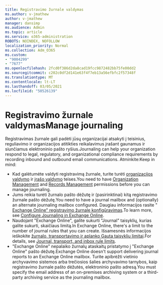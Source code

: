 ```yaml
---
title: Registravimo žurnale valdymas
ms.author: v-jmathew
author: v-jmathew
manager: dansimp
ms.audience: Admin
ms.topic: article
ms.service: o365-administration
ROBOTS: NOINDEX, NOFOLLOW
localization_priority: Normal
ms.collection: Adm_O365
ms.custom:
- "9004299"
- "7677"
ms.openlocfilehash: 2fcd0f386d2da8cad19fcc9872482bb75fe00dd2
ms.sourcegitcommit: c202c0df2d141e63f4f7eb13a56efbfc2f57348f
ms.translationtype: MT
ms.contentlocale: lt-LT
ms.lasthandoff: 03/05/2021
ms.locfileid: "50526139"
---
```

# <a name="manage-journaling"></a><span data-ttu-id="e2011-102">Registravimo žurnale valdymas</span><span class="sxs-lookup"><span data-stu-id="e2011-102">Manage journaling</span></span>

<span data-ttu-id="e2011-103">Registravimas žurnale gali padėti jūsų organizacijai atsakyti į teisinius, reguliavimo ir organizacijos atitikties reikalavimus įrašant gaunamus ir siunčiamus elektroninio pašto ryšius.</span><span class="sxs-lookup"><span data-stu-id="e2011-103">Journaling can help your organization respond to legal, regulatory, and organizational compliance requirements by recording inbound and outbound email communications.</span></span> <span data-ttu-id="e2011-104">Atminkite:</span><span class="sxs-lookup"><span data-stu-id="e2011-104">Keep in mind:</span></span>

* <span data-ttu-id="e2011-105">Kad galėtumėte valdyti registravimą žurnale, turite turėti [organizacijos valdymo](https://go.microsoft.com/fwlink/?linkid=2115259) ir [įrašo valdymo](https://go.microsoft.com/fwlink/?linkid=2115469) teises.</span><span class="sxs-lookup"><span data-stu-id="e2011-105">You need to have [Organization Management](https://go.microsoft.com/fwlink/?linkid=2115259) and [Records Management](https://go.microsoft.com/fwlink/?linkid=2115469) permissions before you can manage journaling.</span></span>
* <span data-ttu-id="e2011-106">Jums reikia turėti žurnalo pašto dėžutę ir (pasirinktinai) kitą registravimo žurnale pašto dėžutę.</span><span class="sxs-lookup"><span data-stu-id="e2011-106">You need to have a journal mailbox and (optionally) an alternate journaling mailbox configured.</span></span> <span data-ttu-id="e2011-107">Daugiau informacijos rasite " [Exchange Online" registravimo žurnale konfigūravimas](https://go.microsoft.com/fwlink/?linkid=2115260).</span><span class="sxs-lookup"><span data-stu-id="e2011-107">To learn more, see [Configure Journaling in Exchange Online](https://go.microsoft.com/fwlink/?linkid=2115260).</span></span>
* <span data-ttu-id="e2011-108">Naudojant "Exchange Online", galite sukurti "Journal" taisyklių, kurias galite sukurti, skaičiaus limitą.</span><span class="sxs-lookup"><span data-stu-id="e2011-108">In Exchange Online, there's a limit to the number of journal rules that you can create.</span></span> <span data-ttu-id="e2011-109">Išsamesnės informacijos ieškokite [žurnalo, transportavimo ir aplanko Gauta taisyklių limitai](https://go.microsoft.com/fwlink/?linkid=2115261).</span><span class="sxs-lookup"><span data-stu-id="e2011-109">For details, see [Journal, transport, and inbox rule limits](https://go.microsoft.com/fwlink/?linkid=2115261).</span></span>
* <span data-ttu-id="e2011-110">"Exchange Online" nepalaiko žurnalų ataskaitų pristatymo į "Exchange Online" pašto dėžutę.</span><span class="sxs-lookup"><span data-stu-id="e2011-110">Exchange Online doesn't support delivering journal reports to an Exchange Online mailbox.</span></span> <span data-ttu-id="e2011-111">Turite apibrėžti vietinio archyvavimo sistemos arba trečiosios šalies archyvavimo tarnybos, kaip registravimo žurnale pašto dėžutės, elektroninio pašto adresą.</span><span class="sxs-lookup"><span data-stu-id="e2011-111">You must specify the email address of an on-premises archiving system or a third-party archiving service as the journaling mailbox.</span></span>
